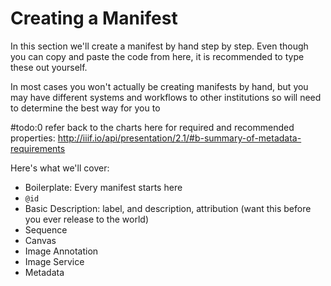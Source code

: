 # Creating a Manifest

In this section we'll create a manifest by hand step by step. Even though you can copy and paste the code from here, it is recommended to type these out yourself.

In most cases you won't actually be creating manifests by hand, but you may have different systems and workflows to other institutions so will need to determine the best way for you to

#todo:0 refer back to the charts here for required and recommended properties: http://iiif.io/api/presentation/2.1/#b-summary-of-metadata-requirements

Here's what we'll cover:
- Boilerplate: Every manifest starts here
- `@id` 
- Basic Description: label, and description, attribution (want this before you ever release to the world)
- Sequence
- Canvas
- Image Annotation
- Image Service
- Metadata

<!--
#todo:0 Consider covering these aspects of Presentation as well
- Language of property values
- viewingHint
- Thumbnail
- logo
- Date: navDate
- Ranges and structures
- Layers
- Other Content
- seeAlso
- License
- related, rendering, within?
- Collections -->
